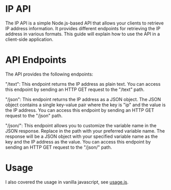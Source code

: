 
# IP API
The IP API is a simple Node.js-based API that allows your clients to retrieve IP address information. It provides different endpoints for retrieving the IP address in various formats. This guide will explain how to use the API in a client-side application.

# API Endpoints
The API provides the following endpoints:

"/text": This endpoint returns the IP address as plain text. You can access this endpoint by sending an HTTP GET request to the "/text" path.

"/json": This endpoint returns the IP address as a JSON object. The JSON object contains a single key-value pair where the key is "ip" and the value is the IP address. You can access this endpoint by sending an HTTP GET request to the "/json" path.

"/json/<variable>": This endpoint allows you to customize the variable name in the JSON response. Replace <variable> in the path with your preferred variable name. The response will be a JSON object with your specified variable name as the key and the IP address as the value. You can access this endpoint by sending an HTTP GET request to the "/json/<variable>" path.
# Usage

I also covered the usage in vanilla javascript, see [usage.js](https://github.com/Rednexie/ip/blob/main/usage.js).
